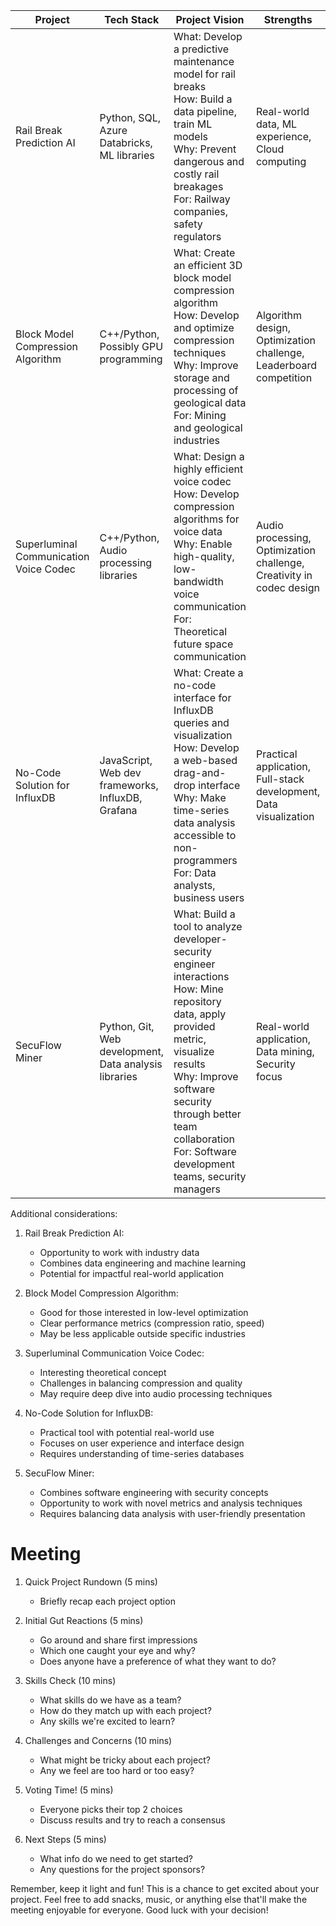 
| Project                                | Tech Stack                                            | Project Vision                                                                                                                                                                                                                                                          | Strengths                                                            | Weaknesses                                                   | Interests/Skills                                       | Complexity  |
| -------------------------------------- | ----------------------------------------------------- | ----------------------------------------------------------------------------------------------------------------------------------------------------------------------------------------------------------------------------------------------------------------------- | -------------------------------------------------------------------- | ------------------------------------------------------------ | ------------------------------------------------------ | ----------- |
| Rail Break Prediction AI               | Python, SQL, Azure Databricks, ML libraries           | What: Develop a predictive maintenance model for rail breaks<br>How: Build a data pipeline, train ML models<br>Why: Prevent dangerous and costly rail breakages<br>For: Railway companies, safety regulators                                                            | Real-world data, ML experience, Cloud computing                      | Requires ML expertise, Potentially complex data pipeline     | Data Science, ML, Cloud Computing                      | High        |
| Block Model Compression Algorithm      | C++/Python, Possibly GPU programming                  | What: Create an efficient 3D block model compression algorithm<br>How: Develop and optimize compression techniques<br>Why: Improve storage and processing of geological data<br>For: Mining and geological industries                                                   | Algorithm design, Optimization challenge, Leaderboard competition    | Highly specific use case, May be mathematically intense      | Algorithms, Data Compression, Possibly GPU Programming | Medium-High |
| Superluminal Communication Voice Codec | C++/Python, Audio processing libraries                | What: Design a highly efficient voice codec<br>How: Develop compression algorithms for voice data<br>Why: Enable high-quality, low-bandwidth voice communication<br>For: Theoretical future space communication                                                         | Audio processing, Optimization challenge, Creativity in codec design | Theoretical concept, May require signal processing knowledge | Audio Processing, Optimization, Codec Design           | High        |
| No-Code Solution for InfluxDB          | JavaScript, Web dev frameworks, InfluxDB, Grafana     | What: Create a no-code interface for InfluxDB queries and visualization<br>How: Develop a web-based drag-and-drop interface<br>Why: Make time-series data analysis accessible to non-programmers<br>For: Data analysts, business users                                  | Practical application, Full-stack development, Data visualization    | Requires understanding of InfluxDB and Grafana               | Web Development, Database Management, UX Design        | Medium      |
| SecuFlow Miner                         | Python, Git, Web development, Data analysis libraries | What: Build a tool to analyze developer-security engineer interactions<br>How: Mine repository data, apply provided metric, visualize results<br>Why: Improve software security through better team collaboration<br>For: Software development teams, security managers | Real-world application, Data mining, Security focus                  | Vague requirements, Relies on provided metric                | Data Analysis, Software Security, Web Development      | Medium-High |


Additional considerations:

1. Rail Break Prediction AI:
   - Opportunity to work with industry data
   - Combines data engineering and machine learning
   - Potential for impactful real-world application

2. Block Model Compression Algorithm:
   - Good for those interested in low-level optimization
   - Clear performance metrics (compression ratio, speed)
   - May be less applicable outside specific industries

3. Superluminal Communication Voice Codec:
   - Interesting theoretical concept
   - Challenges in balancing compression and quality
   - May require deep dive into audio processing techniques

4. No-Code Solution for InfluxDB:
   - Practical tool with potential real-world use
   - Focuses on user experience and interface design
   - Requires understanding of time-series databases

5. SecuFlow Miner:
   - Combines software engineering with security concepts
   - Opportunity to work with novel metrics and analysis techniques
   - Requires balancing data analysis with user-friendly presentation

# Meeting

1. Quick Project Rundown (5 mins)
   - Briefly recap each project option

2. Initial Gut Reactions (5 mins)
   - Go around and share first impressions
   - Which one caught your eye and why?
   - Does anyone have a preference of what they want to do?

3. Skills Check (10 mins)
   - What skills do we have as a team?
   - How do they match up with each project?
   - Any skills we're excited to learn?

6. Challenges and Concerns (10 mins)
   - What might be tricky about each project?
   - Any we feel are too hard or too easy?

10. Voting Time! (5 mins)
    - Everyone picks their top 2 choices
    - Discuss results and try to reach a consensus

11. Next Steps (5 mins)
    - What info do we need to get started?
    - Any questions for the project sponsors?

Remember, keep it light and fun! This is a chance to get excited about your project. Feel free to add snacks, music, or anything else that'll make the meeting enjoyable for everyone. Good luck with your decision!